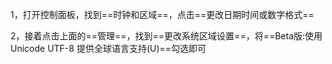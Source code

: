 1，打开控制面板，找到==时钟和区域==，点击==更改日期时间或数字格式==

2，接着点击上面的==管理==，找到==更改系统区域设置==，将==Beta版:使用 Unicode  UTF-8 提供全球语言支持(U)==勾选即可